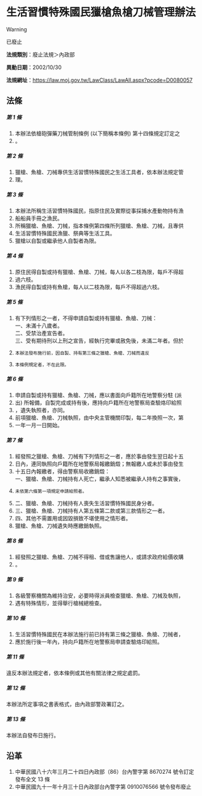 # 生活習慣特殊國民獵槍魚槍刀械管理辦法


> [!WARNING]
> 已廢止


**法規類別**：廢止法規＞內政部

**異動日期**：2002/10/30  

**法規網址**：https://law.moj.gov.tw/LawClass/LawAll.aspx?pcode=D0080057



## 法條
##### 第 1 條
1. 本辦法依槍砲彈藥刀械管制條例 (以下簡稱本條例) 第十四條規定訂定之
1. 。

##### 第 2 條
1. 獵槍、魚槍、刀械專供生活習慣特殊國民之生活工具者，依本辦法規定管
1. 理。

##### 第 3 條
1. 本辦法所稱生活習慣特殊國民，指原住民及實際從事採捕水產動物持有漁
1. 船船員手冊之漁民。
1. 所稱獵槍、魚槍、刀械，指本條例第四條所列獵槍、魚槍、刀械，且專供
1. 生活習慣特殊國民漁獵、祭典等生活工具。
1. 獵槍以自製或繼承他人自製者為限。

##### 第 4 條
1. 原住民得自製或持有獵槍、魚槍、刀械，每人以各二枝為限，每戶不得超
1. 過六枝。
1. 漁民得自製或持有魚槍，每人以二枝為限，每戶不得超過六枝。

##### 第 5 條
1. 有下列情形之一者，不得申請自製或持有獵槍、魚槍、刀械：  
一、未滿十八歲者。  
二、受禁治產宣告者。  
三、受有期待刑以上刑之宣告，經執行完畢或赦免後，未滿二年者。但於
1.     本辦法發布施行前，因自製、持有第三條之獵槍、魚槍、刀械而違反
1.     本條例規定者，不在此限。

##### 第 6 條
1. 申請自製或持有獵槍、魚槍、刀械，應以書面向戶籍所在地警察分駐 (派
1. 出) 所報備，自製完成或持有後，應持向戶籍所在地警察局查驗烙印給照
1. ，遺失執照者，亦同。
1. 前項獵槍、魚槍、刀械執照，由中央主管機關印製，每二年換照一次，第
1. 一年一月一日開始。

##### 第 7 條
1. 經發照之獵槍、魚槍、刀械有下列情形之一者，應於事由發生翌日起十五
1. 日內，連同執照向戶籍所在地警察局報繳銷燬；無報繳人或未於事由發生
1. 十五日內報繳者，得由警察局收繳銷燬：  
一、獵槍、魚槍、刀械持有人死亡，繼承人知悉被繼承人持有之事實後，
1.     未依第六條第一項規定申請給照者。
1. 二、獵槍、魚槍、刀械持有人喪失生活習慣特殊國民身分者。
1. 三、獵槍、魚槍、刀械持有人第五條第二款或第三款情形之一者。
1. 四、其他不需置用或因毀損致不堪使用之情形者。
1. 獵槍、魚槍、刀械遺失時應繳銷執照。

##### 第 8 條
1. 經發照之獵槍、魚槍、刀械不得租、借或售讓他人，或請求政府給價收購
1. 。

##### 第 9 條
1. 各級警察機關為維持治安，必要時得派員檢查獵槍、魚槍、刀械及執照，
1. 遇有特殊情形，並得舉行槍械總檢查。

##### 第 10 條
1. 生活習慣特殊國民在本辦法施行前已持有第三條之獵槍、魚槍、刀械者，
1. 應於施行後一年內，持向戶籍所在地警察局申請查驗烙印給照。

##### 第 11 條
違反本辦法規定者，依本條例或其他有關法律之規定處罰。

##### 第 12 條
本辦法所定事項之書表格式，由內政部警政署訂之。

##### 第 13 條
本辦法自發布日施行。

## 沿革
1. 中華民國八十六年三月二十四日內政部（86）台內警字第 8670274  號令訂定發布全文 13 條
1. 中華民國九十一年十月三十日內政部台內警字第 0910076566 號令發布廢止

